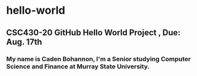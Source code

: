 # hello-world
## CSC430-20 GitHub Hello World Project , Due: Aug. 17th
### My name is Caden Bohannon, I'm a Senior studying Computer Science and Finance at Murray State University.  
